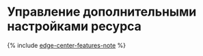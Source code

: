 # Управление дополнительными настройками ресурса

{% include [edge-center-features-note](../../../_includes/cdn/edge-center-features-note.md) %}